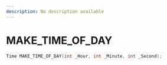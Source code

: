 ```yaml
---
description: No description available
---
```


# MAKE\_TIME\_OF\_DAY

```cpp
Time MAKE_TIME_OF_DAY(int _Hour, int _Minute, int _Second);
```

